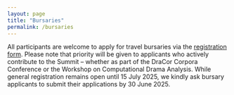 ```yaml
---
layout: page
title: "Bursaries"
permalink: /bursaries
---
```


All participants are welcome to apply for travel bursaries via the [registration form](https://www.uni-potsdam.de/de/digital-humanities/events/dracor-summit). Please note that priority will be given to applicants who actively contribute to the Summit – whether as part of the DraCor Corpora Conference or the Workshop on Computational Drama Analysis. While general registration remains open until 15 July 2025, we kindly ask bursary applicants to submit their applications by 30 June 2025.
